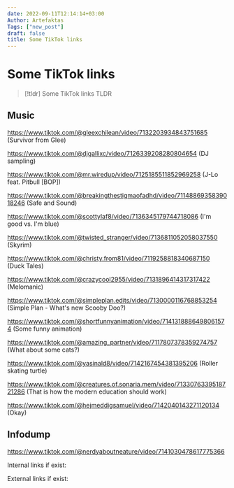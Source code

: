 ```yaml
---
date: 2022-09-11T12:14:14+03:00
Author: Artefaktas
Tags: ["new_post"]
draft: false
title: Some TikTok links
---
```


# Some TikTok links

> [!tldr] Some TikTok links
> TLDR

## Music

https://www.tiktok.com/@gleexchilean/video/7132203934843751685 (Survivor from Glee)

https://www.tiktok.com/@djgallixc/video/7126339208280804654 (DJ sampling)

https://www.tiktok.com/@mr.wiredup/video/7125185511852969258 (J-Lo feat. Pitbull [BOP])

https://www.tiktok.com/@breakingthestigmaofadhd/video/7114886935839018246  (Safe and Sound)

https://www.tiktok.com/@scottylaf8/video/7136345179744718086 (I'm good vs. I'm blue)

https://www.tiktok.com/@twisted_stranger/video/7136811052058037550 (Skyrim)

https://www.tiktok.com/@christy.from81/video/7119258818340687150 (Duck Tales)

https://www.tiktok.com/@crazycool2955/video/7131896414317317422 (Melomanic)

https://www.tiktok.com/@simpleplan.edits/video/7130000116768853254 (Simple Plan - What's new Scooby Doo?)

https://www.tiktok.com/@shortfunnyanimation/video/7141318886498061574 (Some funny animation)

https://www.tiktok.com/@amazing_partner/video/7117807378359274757 (What about some cats?)

https://www.tiktok.com/@yasinald8/video/7142167454381395206 (Roller skating turtle)

https://www.tiktok.com/@creatures.of.sonaria.mem/video/7133076339518721286 (That is how the modern education should work)

https://www.tiktok.com/@hejmeddigsamuel/video/7142040143271120134 (Okay)

## Infodump

https://www.tiktok.com/@nerdyaboutneature/video/7141030478617775366

Internal links if exist:

External links if exist:

